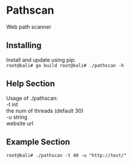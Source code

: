 # Pathscan
Web path scanner
## Installing
Install and update using pip:   
``
root@kali# go build
root@kali# ./pathscan -h
``

## Help Section

Usage of ./pathscan:  
  -t int  
     the num of threads (default 30)  
  -u string  
      website url  


## Example Section
``
root@kali# ./pathscan -t 40 -u "http://test/"
``
